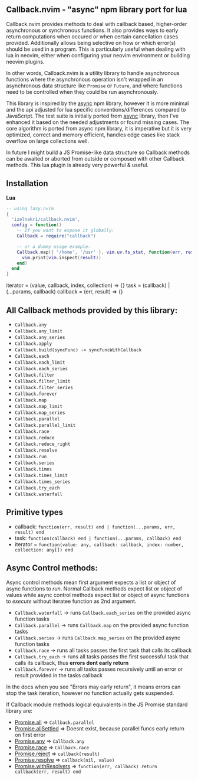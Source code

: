 ## Callback.nvim - "async" npm library port for lua

Callback.nvim provides methods to deal with callback based, higher-order asynchronous or synchronous functions. It also
provides ways to early return computations when occured or when certain cancellation cases provided. Additionally allows
being selective on how or which error(s) should be used in a program. This is particularly useful when dealing with lua
in neovim, either when configuring your neovim environment or building neovim plugins.

In other words, Callback.nvim is a utility library to handle asynchronous functions where the asynchronous operation
isn't wrapped in an asynchronous data structure like `Promise` or `Future`, and where functions need to be controlled
when they could be run asynchronously.

This library is inspired by the [async](https://www.npmjs.com/package/async) npm library, however it is more minimal 
and the api adjusted for lua specific conventions/differences compared to JavaScript. The test suite is initially ported 
from [async](https://www.npmjs.com/package/async) library, then I've enhanced it based on the needed adjustments or 
found missing cases. The core algorithm is ported from async npm library, it is imperative but it is very optimized, 
correct and memory efficient, handles edge cases like stack overflow on large collections well.

In future I might build a JS Promise-like data structure so Callback methods can be awaited or aborted from outside or
composed with other Callback methods. This lua plugin is already very powerful & useful.

## Installation

**Lua**

```lua
-- using lazy.nvim
{
  'izelnakri/callback.nvim',
  config = function()
    -- If you want to expose it globally:
    Callback = require("callback")

    -- or a dummy usage example:
    Callback.map({ '/home', '/usr' }, vim.uv.fs_stat, function(err, result) 
      vim.print(vim.inspect(result)) 
    end)
  end
}
```

iterator = (value, callback, index, collection) => {}
task = (callback) | (...params, callback)
callback = (err, result) => {}

## All Callback methods provided by this library:

- `Callback.any`
- `Callback.any_limit`
- `Callback.any_series`
- `Callback.apply`
- `Callback.build(syncFunc) -> syncFuncWithCallback`
- `Callback.each`
- `Callback.each_limit`
- `Callback.each_series`
- `Callback.filter`
- `Callback.filter_limit`
- `Callback.filter_series`
- `Callback.forever`
- `Callback.map`
- `Callback.map_limit`
- `Callback.map_series`
- `Callback.parallel`
- `Callback.parallel_limit`
- `Callback.race`
- `Callback.reduce`
- `Callback.reduce_right`
- `Callback.resolve`
- `Callback.run`
- `Callback.series`
- `Callback.times`
- `Callback.times_limit`
- `Callback.times_series`
- `Callback.try_each`
- `Callback.waterfall`

## Primitive types

- callback: `function(err, result) end | function(...params, err, result) end`
- task: `function(callback) end | function(...params, callback) end`
- iterator = `function(value: any, callback: callback, index: number, collection: any[]) end`

## Async Control methods:

Async control methods mean first argument expects a list or object of async functions to *run*. Normal Callback methods
expect list or object of values while async control methods expect list or object of async functions to *execute* 
without iteratee function as 2nd argument.

- `Callback.waterfall` -> runs `Callback.each_series` on the provided async function tasks
- `Callback.parallel` -> runs `Callback.map` on the provided async function tasks
- `Callback.series` -> runs `Callback.map_series` on the provided async function tasks
- `Callback.race` -> runs all tasks passes the first task that calls its callback
- `Callback.try_each` -> runs all tasks passes the first successful task that calls its callback, thus **errors dont early return**
- `Callback.forever` -> runs all tasks passes recursively until an error or result provided in the tasks callback


In the docs when you see "Errors may early return", it means errors can stop the task iteration, however no function actually gets suspended.

If Callback module methods logical equivalents in the JS Promise standard library are:

- [Promise.all](https://developer.mozilla.org/en-US/docs/Web/JavaScript/Reference/Global_Objects/Promise/all) => `Callback.parallel`
- [Promise.allSettled](https://developer.mozilla.org/en-US/docs/Web/JavaScript/Reference/Global_Objects/Promise/allSettled) => Doesnt exist, because parallel funcs early return on first error
- [Promise.any](https://developer.mozilla.org/en-US/docs/Web/JavaScript/Reference/Global_Objects/Promise/any) => `Callback.any`
- [Promise.race](https://developer.mozilla.org/en-US/docs/Web/JavaScript/Reference/Global_Objects/Promise/race) => `Callback.race`
- [Promise.reject](https://developer.mozilla.org/en-US/docs/Web/JavaScript/Reference/Global_Objects/Promise/reject) => `callback(result)`
- [Promise.resolve](https://developer.mozilla.org/en-US/docs/Web/JavaScript/Reference/Global_Objects/Promise/resolve) => `callback(nil, value)`
- [Promise.withResolvers](https://developer.mozilla.org/en-US/docs/Web/JavaScript/Reference/Global_Objects/Promise/resolve) => `function(err, callback) return callback(err, result) end`
